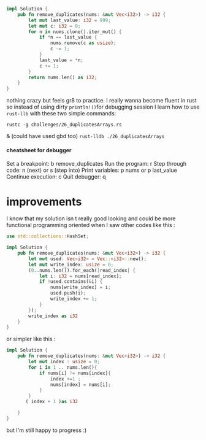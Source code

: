 
```rs
impl Solution {
    pub fn remove_duplicates(nums: &mut Vec<i32>) -> i32 {
        let mut last_value: i32 = 999;
        let mut c: i32 = 0;
        for n in nums.clone().iter_mut() {
            if *n == last_value {
                nums.remove(c as usize);
                c -= 1;
            }
            last_value = *n;
            c += 1;
        }
        return nums.len() as i32;
    }
}
```


nothing crazy but feels gr8 to practice. I really wanna become fluent in rust so instead of using dirty `println!()`for debugging session I learn how to use `rust-llb` with these two simple commands:

`rustc -g challenges/26_duplicatesArrays.rs`

& 
(could have used gbd too)
`rust-lldb ./26_duplicatesArrays`

#### cheatsheet for debugger 
Set a breakpoint: b remove_duplicates
Run the program: r
Step through code: n (next) or s (step into)
Print variables: p nums or p last_value
Continue execution: c
Quit debugger: q


# improvements
I know that my solution isn t really good looking and could be more functional programming oriented when I saw other codes like this : 
```rs
use std::collections::HashSet;

impl Solution {
    pub fn remove_duplicates(nums: &mut Vec<i32>) -> i32 {
        let mut used: Vec<i32> = Vec::<i32>::new();
        let mut write_index: usize = 0;
        (0..nums.len()).for_each(|read_index| {
            let i: i32 = nums[read_index];
            if !used.contains(&i) {
                nums[write_index] = i;
                used.push(i);
                write_index += 1;
            }
        });
        write_index as i32
    }
}
```

or simpler like this : 
```rs
impl Solution {
    pub fn remove_duplicates(nums: &mut Vec<i32>) -> i32 {
        let mut index : usize = 0;
        for i in 1 .. nums.len(){
            if nums[i] != nums[index]{
                index +=1 ;
                nums[index] = nums[i];
            }
        } 
       ( index + 1 )as i32

    }
}
```

but I'm still happy to progress :)